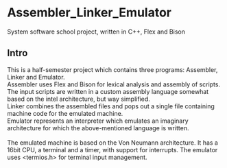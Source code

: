 # Assembler_Linker_Emulator
System software school project, written in C++, Flex and Bison
## Intro
This is a half-semester project which contains three programs: Assembler, Linker and Emulator.\
Assembler uses Flex and Bison for lexical analysis and assembly of scripts. The input scripts are written in a custom assembly language somewhat based on the intel architecture, but way simplified.\
Linker combines the assembled files and pops out a single file containing machine code for the emulated machine.\
Emulator represents an interpreter which emulates an imaginary architecture for which the above-mentioned language is written.\
\
The emulated machine is based on the Von Neumann architecture. It has a 16bit CPU, a terminal and a timer, with support for interrupts. The emulator uses <termios.h> for terminal input management.
